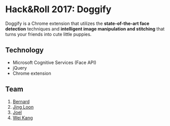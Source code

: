 # Hack&Roll 2017: Doggify
Doggify is a Chrome extension that utilizes the <b>state-of-the-art face detection</b> techniques and <b>intelligent image manipulation and stitching</b> that turns your friends into cute little puppies.

## Technology
- Microsoft Cognitive Services (Face API)
- jQuery
- Chrome extension

## Team
1. [Bernard](https://github.com/bernardyip)
2. [Jing Loon](https://github.com/jingloon)
3. [Joel](https://github.com/funnieguy)
4. [Wei Kang](https://github.com/weikangchia)
